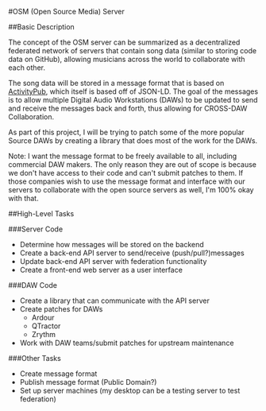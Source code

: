#OSM (Open Source Media) Server

##Basic Description

The concept of the OSM server can be summarized as a decentralized federated network of servers that contain song data (similar to storing code data on GitHub), allowing musicians across the world to collaborate with each other.

The song data will be stored in a message format that is based on [ActivityPub](https://activitypub.rocks), which itself is based off of JSON-LD.  The goal of the messages is to allow multiple Digital Audio Workstations (DAWs) to be updated to send and receive the messages back and forth, thus allowing for CROSS-DAW Collaboration.

As part of this project, I will be trying to patch some of the more popular Source DAWs by creating a library that does most of the work for the DAWs.

Note: I want the message format to be freely available to all, including commercial DAW makers.  The only reason they are out of scope is because we don't have access to their code and can't submit patches to them.  If those companies wish to use the message format and interface with our servers to collaborate with the open source servers as well, I'm 100% okay with that.


##High-Level Tasks

###Server Code
* Determine how messages will be stored on the backend
* Create a back-end API server to send/receive (push/pull?)messages
* Update back-end API server with federation functionality
* Create a front-end web server as a user interface


###DAW Code
* Create a library that can communicate with the API server
* Create patches for DAWs
  * Ardour
  * QTractor
  * Zrythm
* Work with DAW teams/submit patches for upstream maintenance

###Other Tasks
* Create message format
* Publish message format (Public Domain?)
* Set up server machines (my desktop can be a testing server to test federation)
